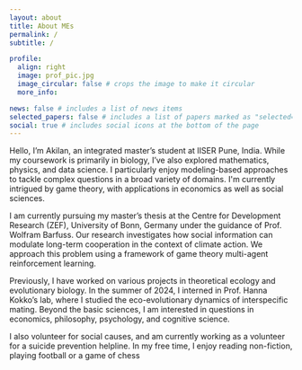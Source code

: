 ```yaml
---
layout: about
title: About MEs
permalink: /
subtitle: /

profile:
  align: right
  image: prof_pic.jpg
  image_circular: false # crops the image to make it circular
  more_info: 

news: false # includes a list of news items
selected_papers: false # includes a list of papers marked as "selected={true}"
social: true # includes social icons at the bottom of the page
---
```


Hello, I’m Akilan, an integrated master’s student at IISER Pune, India. While my coursework is primarily in biology, I’ve also explored mathematics, physics, and 
data science. I particularly enjoy modeling-based approaches to tackle complex questions in a broad variety of domains. I'm currently intrigued by game theory, with 
applications in economics as well as social sciences. 

I am currently pursuing my master’s thesis at the Centre for Development Research (ZEF), University of Bonn, Germany under the guidance of Prof. Wolfram Barfuss. 
Our research investigates how social information can modulate long-term cooperation in the context of climate action. We approach this problem using a framework of game theory multi-agent reinforcement learning.

Previously, I have worked on various projects in theoretical ecology and evolutionary biology. In the summer of 2024, I interned in Prof. Hanna Kokko’s lab, 
where I studied the eco-evolutionary dynamics of interspecific mating. Beyond the basic sciences, I am interested in questions in economics, 
philosophy, psychology, and cognitive science.

I also volunteer for social causes, and am currently working as a volunteer for a suicide prevention helpline. In my free time, I enjoy reading non-fiction, playing football or a game of chess

